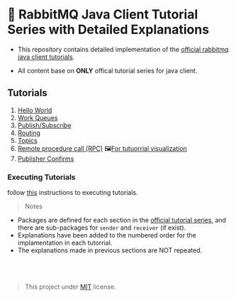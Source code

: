 # 🐰 RabbitMQ Java Client Tutorial Series with Detailed Explanations
- This repository contains detailed implementation of the [official rabbitmq java client tutorials](https://www.rabbitmq.com/tutorials).

- All content base on **ONLY** offical tutorial series for java client.


## Tutorials
1. [Hello World](src/main/java/tutorials/helloword)
2. [Work Queues](src/main/java/tutorials/workqueues)
3. [Publish/Subscribe](src/main/java/tutorials/publishsubscribe)
4. [Routing](src/main/java/tutorials/routing)
5. [Topics](src/main/java/tutorials/topics)
6. [Remote procedure call (RPC)](src/main/java/tutorials/rpc) 🖼️[For tutuorrial visualization](https://www.rabbitmq.com/tutorials/tutorial-six-java#summary)  
7. [Publisher Confirms](src/main/java/tutorials/publisherconfirms/sender)

### Executing Tutorials
follow [this](https://www.rabbitmq.com/docs/download) instructions to executing tutorials.

> Notes

- Packages are defined for each section in the [official tutorial series](https://www.rabbitmq.com/tutorials/tutorial-one-java), and there are sub-packages for `sender` and `receiver` (if exist).
- Explanations have been added to the numbered order for the implamentation in each tutorrial.
- The explanations made in previous sections are NOT repeated.
<br/><br/><br/><br/>
> This project under [MIT](LICENSE) license.
